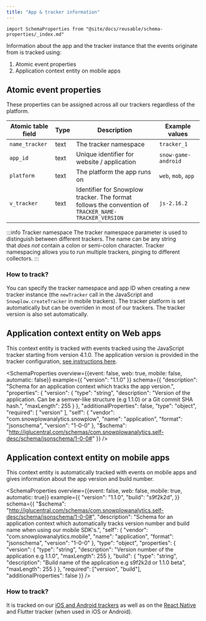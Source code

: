 ```yaml
---
title: "App & tracker information"
---
```


```mdx-code-block
import SchemaProperties from "@site/docs/reusable/schema-properties/_index.md"
```

Information about the app and the tracker instance that the events originate from is tracked using:

1. Atomic event properties
2. Application context entity on mobile apps

## Atomic event properties

These properties can be assigned across all our trackers regardless of the platform.

Atomic table field | Type | Description | Example values
---|---|---|---
`name_tracker` | text | The tracker namespace | `tracker_1`
`app_id` | text | Unique identifier for website / application | `snow-game-android`
`platform` | text | The platform the app runs on | `web`, `mob`, `app`
`v_tracker` | text | Identifier for Snowplow tracker. The format follows the convention of `TRACKER_NAME-TRACKER_VERSION` | `js-2.16.2`

:::info Tracker namespace
The tracker namespace parameter is used to distinguish between different trackers. The name can be any string that _does not_ contain a colon or semi-colon character. Tracker namespacing allows you to run multiple trackers, pinging to different collectors.
:::

### How to track?

You can specify the tracker namespace and app ID when creating a new tracker instance (the `newTracker` call in the JavaScript and `Snowplow.createTracker` in mobile trackers).
The tracker platform is set automatically but can be overriden in most of our trackers.
The tracker version is also set automatically.

## Application context entity on Web apps

This context entity is tracked with events tracked using the JavaScript tracker starting from version 4.1.0.
The application version is provided in the tracker configuration, [see instructions here](/docs/sources/trackers/javascript-trackers/web-tracker/tracking-events/index.md#setting-application-version).

<SchemaProperties
  overview={{event: false, web: true, mobile: false, automatic: false}}
  example={{
    "version": "1.1.0"
  }}
  schema={{ "description": "Schema for an application context which tracks the app version.", "properties": { "version": { "type": "string", "description": "Version of the application. Can be a semver-like structure (e.g 1.1.0) or a Git commit SHA hash.", "maxLength": 255 } }, "additionalProperties": false, "type": "object", "required": [ "version" ], "self": { "vendor": "com.snowplowanalytics.snowplow", "name": "application", "format": "jsonschema", "version": "1-0-0" }, "$schema": "http://iglucentral.com/schemas/com.snowplowanalytics.self-desc/schema/jsonschema/1-0-0#" }} />


## Application context entity on mobile apps

This context entity is automatically tracked with events on mobile apps and gives information about the app version and build number.

<SchemaProperties
  overview={{event: false, web: false, mobile: true, automatic: true}}
  example={{
    "version": "1.1.0",
    "build": "s9f2k2d",
  }}
  schema={{ "$schema": "http://iglucentral.com/schemas/com.snowplowanalytics.self-desc/schema/jsonschema/1-0-0#", "description": "Schema for an application context which automatically tracks version number and build name when using our mobile SDK's.", "self": { "vendor": "com.snowplowanalytics.mobile", "name": "application", "format": "jsonschema", "version": "1-0-0" }, "type": "object", "properties": { "version": { "type": "string", "description": "Version number of the application e.g 1.1.0", "maxLength": 255 }, "build": { "type": "string", "description": "Build name of the application e.g s9f2k2d or 1.1.0 beta", "maxLength": 255 } }, "required": ["version", "build"], "additionalProperties": false }} />

### How to track?

It is tracked on our [iOS and Android trackers](/docs/sources/trackers/mobile-trackers/tracking-events/platform-and-application-context/index.md#application-context) as well as on the [React Native](/docs/sources/trackers/react-native-tracker/tracking-events/platform-and-application-context/index.md#application-context) and Flutter tracker (when used in iOS or Android).
